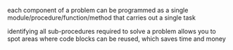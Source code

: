 each component of a problem can be programmed as a single module/procedure/function/method that carries out a single task

identifying all sub-procedures required to solve a problem allows you to spot areas where code blocks can be reused, which saves time and money